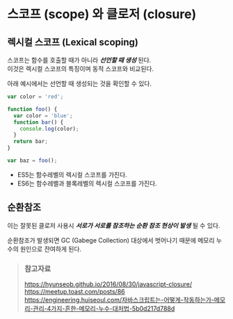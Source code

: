 # 스코프 (scope) 와 클로저 (closure)

## 렉시컬 스코프 (Lexical scoping)

스코프는 함수를 호출할 때가 아니라 _**선언할 때 생성**_ 된다.  
이것은 렉시컬 스코프의 특징이며 동적 스코프와 비교된다.

아래 예시에서는 선언할 때 생성되는 것을 확인할 수 있다.

```javascript
var color = 'red';

function foo() {
  var color = 'blue';
  function bar() {
    console.log(color);
  }
  return bar;
}

var baz = foo();
```

* ES5는 함수레벨의 렉시컬 스코프를 가진다.
* ES6는 함수레벨과 블록레벨의 렉시컬 스코프를 가진다.

## 순환참조

이는 잘못된 클로저 사용시 _**서로가 서로를 참조하는 순환 참조 현상이 발생**_ 될 수 있다.

순환참조가 발생되면 GC (Gabege Collection) 대상에서 벗어나기 때문에 메모리 누수의 원인으로 잔여하게 된다.

> ### 참고자료
> <https://hyunseob.github.io/2016/08/30/javascript-closure/>
> <https://meetup.toast.com/posts/86>  
> <https://engineering.huiseoul.com/자바스크립트는-어떻게-작동하는가-메모리-관리-4가지-흔한-메모리-누수-대처법-5b0d217d788d>